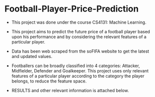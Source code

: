 # Football-Player-Price-Prediction

* This project was done under the course CS4131: Machine Learning.

* This project aims to predict the future price of a football player based upon his performance and by considering the relevant features of a particular player.

* Data has been web scraped from the soFIFA website to get the latest and updated values.

* Footballers can be broadly classified into 4 categories: Attacker, Midfielder, Defender and Goalkeeper. This project uses only relevant features of a particular player according to the category the player belongs, to reduce the feature space.

* RESULTS and other relevant information is attached below.
